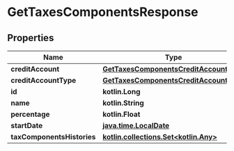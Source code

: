 
# GetTaxesComponentsResponse

## Properties
| Name | Type | Description | Notes |
| ------------ | ------------- | ------------- | ------------- |
| **creditAccount** | [**GetTaxesComponentsCreditAccount**](GetTaxesComponentsCreditAccount.md) |  |  [optional] |
| **creditAccountType** | [**GetTaxesComponentsCreditAccountType**](GetTaxesComponentsCreditAccountType.md) |  |  [optional] |
| **id** | **kotlin.Long** |  |  [optional] |
| **name** | **kotlin.String** |  |  [optional] |
| **percentage** | **kotlin.Float** |  |  [optional] |
| **startDate** | [**java.time.LocalDate**](java.time.LocalDate.md) |  |  [optional] |
| **taxComponentsHistories** | [**kotlin.collections.Set&lt;kotlin.Any&gt;**](kotlin.Any.md) |  |  [optional] |



